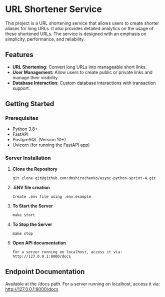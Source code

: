 # URL Shortener Service

This project is a URL shortening service that allows users to create shorter aliases for long URLs. It also provides detailed analytics on the usage of these shortened URLs. The service is designed with an emphasis on simplicity, performance, and reliability.

## Features

- **URL Shortening:** Convert long URLs into manageable short links.
- **User Management:** Allow users to create public or private links and manage their visibility.
- **Database Interaction:** Custom database interactions with transaction support.

## Getting Started

### Prerequisites

- Python 3.8+
- FastAPI
- PostgreSQL (Version 10+)
- Uvicorn (for running the FastAPI app)


### Server Installation

1. **Clone the Repository**
   ```
   git clone git@github.com:dmshirochenko/async-python-sprint-4.git
   ```
2. **.ENV file creation**
    ```
    Create .env file using .env.example
    ```
2. **To Start the Server**
    ```
    make start
    ```
3. **To Stop the Server**
    ```
    make stop
    ```
4. **Open API documentation**
    ```
    For a server running on localhost, access it via:
    http://127.0.0.1:8000/docs
    ```

## Endpoint Documentation

Available at the /docs path. 
For a server running on localhost, access it via:
http://127.0.0.1:8000/docs

